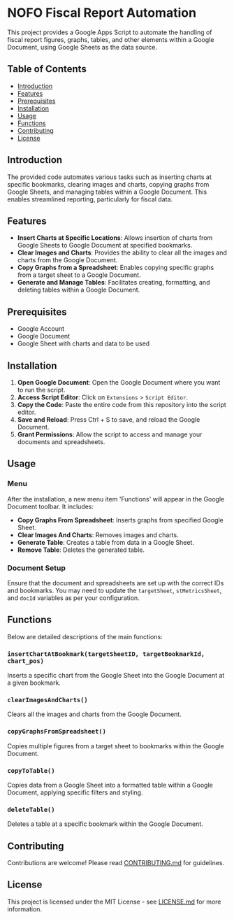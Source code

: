 # NOFO Fiscal Report Automation

This project provides a Google Apps Script to automate the handling of fiscal report figures, graphs, tables, and other elements within a Google Document, using Google Sheets as the data source.

## Table of Contents

- [Introduction](#introduction)
- [Features](#features)
- [Prerequisites](#prerequisites)
- [Installation](#installation)
- [Usage](#usage)
- [Functions](#functions)
- [Contributing](#contributing)
- [License](#license)

## Introduction

The provided code automates various tasks such as inserting charts at specific bookmarks, clearing images and charts, copying graphs from Google Sheets, and managing tables within a Google Document. This enables streamlined reporting, particularly for fiscal data.

## Features

- **Insert Charts at Specific Locations**: Allows insertion of charts from Google Sheets to Google Document at specified bookmarks.
- **Clear Images and Charts**: Provides the ability to clear all the images and charts from the Google Document.
- **Copy Graphs from a Spreadsheet**: Enables copying specific graphs from a target sheet to a Google Document.
- **Generate and Manage Tables**: Facilitates creating, formatting, and deleting tables within a Google Document.

## Prerequisites

- Google Account
- Google Document
- Google Sheet with charts and data to be used

## Installation

1. **Open Google Document**: Open the Google Document where you want to run the script.
2. **Access Script Editor**: Click on `Extensions` > `Script Editor`.
3. **Copy the Code**: Paste the entire code from this repository into the script editor.
4. **Save and Reload**: Press Ctrl + S to save, and reload the Google Document.
5. **Grant Permissions**: Allow the script to access and manage your documents and spreadsheets.

## Usage

### Menu

After the installation, a new menu item 'Functions' will appear in the Google Document toolbar. It includes:

- **Copy Graphs From Spreadsheet**: Inserts graphs from specified Google Sheet.
- **Clear Images And Charts**: Removes images and charts.
- **Generate Table**: Creates a table from data in a Google Sheet.
- **Remove Table**: Deletes the generated table.

### Document Setup

Ensure that the document and spreadsheets are set up with the correct IDs and bookmarks. You may need to update the `targetSheet`, `stMetricsSheet`, and `docId` variables as per your configuration.

## Functions

Below are detailed descriptions of the main functions:

### `insertChartAtBookmark(targetSheetID, targetBookmarkId, chart_pos)`

Inserts a specific chart from the Google Sheet into the Google Document at a given bookmark.

### `clearImagesAndCharts()`

Clears all the images and charts from the Google Document.

### `copyGraphsFromSpreadsheet()`

Copies multiple figures from a target sheet to bookmarks within the Google Document.

### `copyToTable()`

Copies data from a Google Sheet into a formatted table within a Google Document, applying specific filters and styling.

### `deleteTable()`

Deletes a table at a specific bookmark within the Google Document.

## Contributing

Contributions are welcome! Please read [CONTRIBUTING.md](CONTRIBUTING.md) for guidelines.

## License

This project is licensed under the MIT License - see [LICENSE.md](LICENSE.md) for more information.
